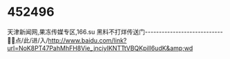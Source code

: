 # 452496
天津新闻网,果冻传媒专区,166.su 黑料不打烊传送门----------------------------🧫🧫点/此/进/入/http://www.baidu.com/link?url=NoK8PT47PahMhFH8Vie_jnciyIKNTTtVBQKpill6udK&amp;wd
